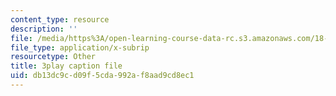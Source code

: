 ```yaml
---
content_type: resource
description: ''
file: /media/https%3A/open-learning-course-data-rc.s3.amazonaws.com/18-01-single-variable-calculus-fall-2006/db13dc9cd09f5cda992af8aad9cd8ec1_ShGBRUx2ub8.vtt
file_type: application/x-subrip
resourcetype: Other
title: 3play caption file
uid: db13dc9c-d09f-5cda-992a-f8aad9cd8ec1
---
```


